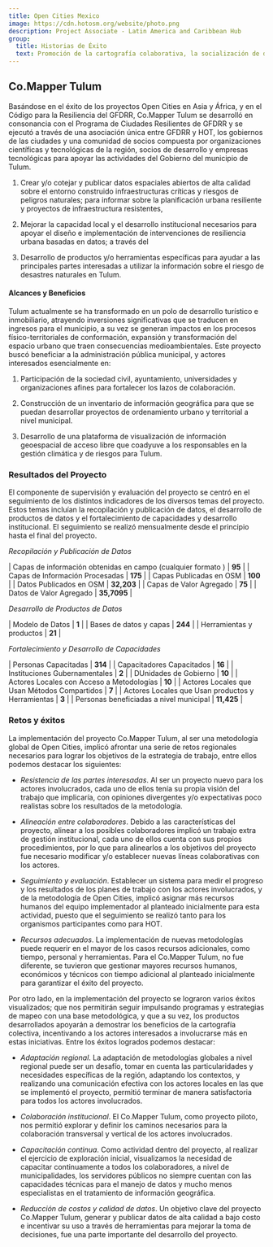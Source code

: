 ```yaml
---
title: Open Cities Mexico
image: https://cdn.hotosm.org/website/photo.png
description: Project Associate - Latin America and Caribbean Hub
group:
  title: Historias de Éxito
  text: Promoción de la cartografía colaborativa, la socialización de datos abiertos, y el uso de tecnología libre.
---
```


## Co.Mapper Tulum

Basándose en el éxito de los proyectos Open Cities en Asia y África, y en el Código para la Resiliencia del GFDRR, Co.Mapper Tulum se desarrolló en consonancia con el Programa de Ciudades Resilientes de GFDRR y se ejecutó a través de una asociación única entre GFDRR y HOT, los gobiernos de las ciudades y una comunidad de socios compuesta por organizaciones científicas y tecnológicas de la región, socios de desarrollo y empresas tecnológicas para apoyar las actividades del Gobierno del municipio de Tulum. 

1. Crear y/o cotejar y publicar datos espaciales abiertos de alta calidad sobre el entorno construido infraestructuras críticas y riesgos de peligros naturales; para informar sobre la planificación urbana resiliente y proyectos de infraestructura resistentes,

2. Mejorar la capacidad local y el desarrollo institucional necesarios para apoyar el diseño e implementación de intervenciones de resiliencia urbana basadas en datos; a través del

3. Desarrollo de productos y/o herramientas específicas para ayudar a las principales partes interesadas a utilizar la información sobre el riesgo de desastres naturales en Tulum.


#### Alcances y Beneficios

Tulum actualmente se ha transformado en un polo de desarrollo turístico e inmobiliario, atrayendo inversiones significativas que se traducen en ingresos para el municipio, a su vez se generan impactos en los procesos físico-territoriales de conformación, expansión y transformación del espacio urbano que traen consecuencias medioambientales. Este proyecto buscó beneficiar a la administración pública municipal, y actores interesados esencialmente en:

1. Participación de la sociedad civil, ayuntamiento, universidades y organizaciones afines para fortalecer los lazos de colaboración.
 	
2. Construcción de un inventario de información geográfica para que se puedan desarrollar proyectos de ordenamiento urbano y territorial a nivel municipal.
 	
3. Desarrollo de una plataforma de visualización de información geoespacial de acceso libre que coadyuve a los responsables en la gestión climática y de riesgos para Tulum.


### Resultados del Proyecto

El componente de supervisión y evaluación del proyecto se centró en el seguimiento de los distintos indicadores de los diversos temas del proyecto. Estos temas incluían la  recopilación y publicación de datos, el desarrollo de productos de datos y el fortalecimiento de capacidades y desarrollo institucional. El seguimiento se realizó mensualmente desde el principio hasta el final del proyecto.

*Recopilación y Publicación de Datos*

| Capas de información obtenidas en campo (cualquier formato )  | **95**      |
| Capas de Información Procesadas                               | **175**     |
| Capas Publicadas en OSM                                       | **100**     |
| Datos Publicados en OSM                                       | **32,203**  |
| Capas de Valor Agregado                                       | **75**      | 
| Datos de Valor Agregado                                       | **35,7095** |


*Desarrollo de Productos de Datos*

| Modelo de Datos           | **1**      |
| Bases de datos y capas    | **244**    |
| Herramientas y productos  | **21**     |

*Fortalecimiento y Desarrollo de Capacidades*

| Personas Capacitadas                              | **314**    |
| Capacitadores Capacitados                         | **16**     |
| Instituciones Gubernamentales                     | **2**      |
| DUnidades de Gobierno                             | **10**     |
| Actores Locales con Acceso a Metodologías         | **10**     | 
| Actores Locales que Usan Métodos Compartidos      | **7**      |
| Actores Locales que Usan productos y Herramientas | **3**      | 
| Personas beneficiadas a nivel municipal           | **11,425** |

### Retos y éxitos

La implementación del proyecto Co.Mapper Tulum, al ser una metodología global de Open Cities, implicó afrontar una serie de retos regionales necesarios para lograr los objetivos de la estrategia de trabajo, entre ellos podemos destacar los siguientes:

- *Resistencia de las partes interesadas*. Al ser un proyecto nuevo para los actores involucrados, cada uno de ellos tenía su propia visión del trabajo que implicaría, con opiniones divergentes y/o expectativas poco realistas sobre los resultados de la metodología. 

- *Alineación entre colaboradores*. Debido a las características del proyecto, alinear a los posibles colaboradores implicó un trabajo extra de gestión institucional, cada uno de ellos cuenta con sus propios procedimientos, por lo que para alinearlos a los objetivos del proyecto fue necesario modificar y/o establecer nuevas líneas colaborativas con los actores. 

- *Seguimiento y evaluación*. Establecer un sistema para medir el progreso y los resultados de los planes de trabajo con los actores involucrados, y de la metodología de Open Cities, implicó asignar más recursos humanos del equipo implementador al planteado inicialmente para esta actividad, puesto que el seguimiento se realizó tanto para los organismos participantes como para HOT.

- *Recursos adecuados*. La implementación de nuevas metodologías puede requerir en el mayor de los casos recursos adicionales, como tiempo, personal y herramientas. Para el Co.Mapper Tulum, no fue diferente, se tuvieron que gestionar mayores recursos humanos, económicos y técnicos con tiempo adicional al planteado inicialmente para garantizar el éxito del proyecto.

Por otro lado, en  la implementación del proyecto se lograron varios éxitos visualizados; que nos permitirán seguir impulsando programas y estrategias de mapeo con una base metodológica, y que a su vez, los productos desarrollados apoyarán a demostrar los beneficios de la cartografía colectiva, incentivando a los actores interesados a involucrarse más en estas iniciativas. Entre los éxitos logrados podemos destacar:

- *Adaptación regional*. La adaptación de metodologías globales a nivel regional puede ser un desafío, tomar en cuenta las particularidades y necesidades específicas de la región, adaptando los contextos, y realizando una comunicación efectiva con los actores locales en las que se implementó el proyecto, permitió terminar de manera satisfactoria para todos los actores involucrados.

- *Colaboración institucional*. El Co.Mapper Tulum, como proyecto piloto, nos permitió explorar y definir los caminos necesarios para la colaboración transversal y vertical de los actores involucrados.

- *Capacitación continua*. Como actividad dentro del proyecto, al realizar el ejercicio de exploración inicial, visualizamos la necesidad de capacitar continuamente a todos los colaboradores, a nivel de municipalidades, los servidores públicos no siempre cuentan con las capacidades técnicas para el manejo de datos y mucho menos especialistas en el tratamiento de información geográfica.

- *Reducción de costos y calidad de datos*. Un objetivo clave del proyecto Co.Mapper Tulum, generar y publicar datos de alta calidad a bajo costo e incentivar su uso a través de herramientas para mejorar la toma de decisiones, fue una parte importante del desarrollo del proyecto. 